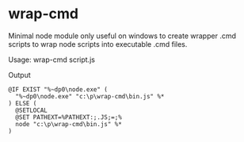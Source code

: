 # wrap-cmd
Minimal node module only useful on windows to create wrapper .cmd scripts
to wrap node scripts into executable .cmd files.

Usage: wrap-cmd script.js

Output

```
@IF EXIST "%~dp0\node.exe" (
  "%~dp0\node.exe" "c:\p\wrap-cmd\bin.js" %*
) ELSE (
  @SETLOCAL
  @SET PATHEXT=%PATHEXT:;.JS;=;%
  node "c:\p\wrap-cmd\bin.js" %*
)
```

